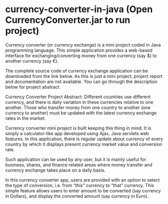 # currency-converter-in-java (Open CurrencyConverter.jar to run project)


Currency converter (or currency exchange) is a mini project coded in Java programming language. This simple application provides a web-based interface for exchanging/converting money from one currency (say $) to another currency (say €).

The complete source code of currency exchange application can be downloaded from the link below. As this is just a mini project, project report and documentation are not available. You can go through the description below for project abstract.

Currency Converter Project Abstract:
Different countries use different currency, and there is daily variation in these currencies relative to one another. Those who transfer money from one country to another (one currency to another) must be updated with the latest currency exchange rates in the market.

Currency converter mini project is built keeping this thing in mind. It is simply a calculator-like app developed using Ajax, Java servlets web features. In this application, there is regular update about currency of every country by which it displays present currency market value and conversion rate.

Such application can be used by any user, but it is mainly useful for business, shares, and finance related areas where money transfer and currency exchange takes place on a daily basis.

In this currency converter app, users are provided with an option to select the type of conversion, i.e. from “this” currency to “that” currency. This simple feature allows users to enter amount to be converted (say currency in Dollars), and display the converted amount (say currency in Euro).


